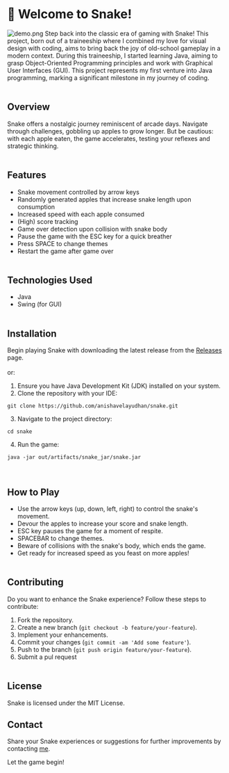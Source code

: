 # 🐍 Welcome to Snake! 
![demo.png](https://i.imgur.com/6HjByx6.png)
Step back into the classic era of gaming with Snake! This project, born out of a traineeship where I combined my love for visual design with coding, aims to bring back the joy of old-school gameplay in a modern context. During this traineeship, I started learning Java, aiming to grasp Object-Oriented Programming principles and work with Graphical User Interfaces (GUI). This project represents my first venture into Java programming, marking a significant milestone in my journey of coding.
<br/><br/>

## Overview

Snake offers a nostalgic journey reminiscent of arcade days. Navigate through challenges, gobbling up apples to grow longer. But be cautious: with each apple eaten, the game accelerates, testing your reflexes and strategic thinking.
<br/><br/>

## Features

- Snake movement controlled by arrow keys
- Randomly generated apples that increase snake length upon consumption
- Increased speed with each apple consumed
- (High) score tracking
- Game over detection upon collision with snake body
- Pause the game with the ESC key for a quick breather
- Press SPACE to change themes
- Restart the game after game over
<br/><br/>

## Technologies Used

- Java
- Swing (for GUI)
<br/><br/>

## Installation

Begin playing Snake with downloading the latest release from the [Releases](https://github.com/anishavelayudhan/snake/releases) page.
<br/><br/>
or:
1. Ensure you have Java Development Kit (JDK) installed on your system.
2. Clone the repository with your IDE:
```
git clone https://github.com/anishavelayudhan/snake.git
```

3. Navigate to the project directory:
```
cd snake
```

4. Run the game:
```
java -jar out/artifacts/snake_jar/snake.jar
```
<br/>

## How to Play

- Use the arrow keys (up, down, left, right) to control the snake's movement.
- Devour the apples to increase your score and snake length.
- ESC key pauses the game for a moment of respite.
- SPACEBAR to change themes.
- Beware of collisions with the snake's body, which ends the game.
- Get ready for increased speed as you feast on more apples!
<br/><br/>

## Contributing

Do you want to enhance the Snake experience? Follow these steps to contribute:

1. Fork the repository.
2. Create a new branch (`git checkout -b feature/your-feature`).
3. Implement your enhancements.
4. Commit your changes (`git commit -am 'Add some feature'`).
5. Push to the branch (`git push origin feature/your-feature`).
6. Submit a pul request
<br/><br/>

## License

Snake is licensed under the MIT License.

## Contact

Share your Snake experiences or suggestions for further improvements by contacting [me](anisha.velayudhan@gmail.com). 

Let the game begin!

